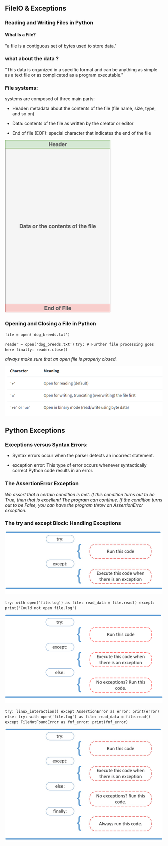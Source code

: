 ## FileIO & Exceptions

### Reading and Writing Files in Python

#### What Is a File?

"a file is a contiguous set of bytes used to store data."

### what about the data ?

"This data is organized in a specific format and can be anything as simple as a text file or as complicated as a program executable."

### File systems:

systems are composed of three main parts:

- Header: metadata about the contents of the file (file name, size, type, and so on)

- Data: contents of the file as written by the creator or editor

- End of file (EOF): special character that indicates the end of the file

![File Format](./images/FileFormat.png)


### Opening and Closing a File in Python

`file = open('dog_breeds.txt')`

`reader = open('dog_breeds.txt')`
`try:
    # Further file processing goes here
finally:
    reader.close()`

*always make sure that an open file is properly closed.*

![file commands](./images/filecommands.png)

## Python Exceptions

### Exceptions versus Syntax Errors:

- Syntax errors occur when the parser detects an incorrect statement.

- exception error:  This type of error occurs whenever syntactically correct Python code results in an error. 

### The AssertionError Exception

*We assert that a certain condition is met. If this condition turns out to be True, then that is excellent! The program can continue. If the condition turns out to be False, you can have the program throw an AssertionError exception.*

### The try and except Block: Handling Exceptions

![try - except](./images/try_except.jpeg)

`try:
    with open('file.log') as file:
        read_data = file.read()
except:
    print('Could not open file.log')`

![try - except - else](./images/try_except_else.webp)

`try:
    linux_interaction()
except AssertionError as error:
    print(error)
else:
    try:
        with open('file.log') as file:
            read_data = file.read()
    except FileNotFoundError as fnf_error:
        print(fnf_error)`

![try - except - else - finally](./images/try_except_else_finally.jpeg)